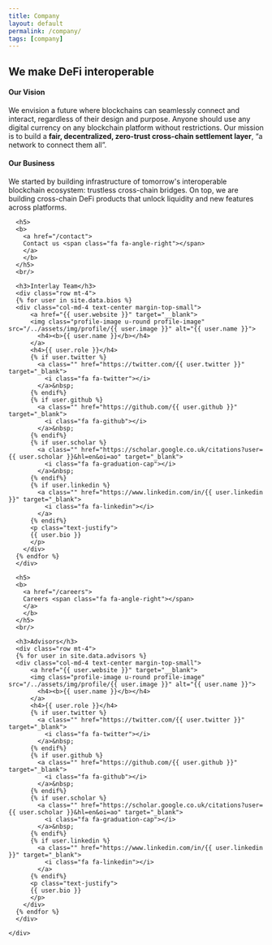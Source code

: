 ```yaml
---
title: Company
layout: default
permalink: /company/
tags: [company]
---
```


<div class="main">
  <div class="container">
    <div class="section text-left">
      <h2> We make DeFi interoperable </h2>
      <h4>Our Vision</h4>
      <p>
      We envision a future where blockchains can seamlessly connect and interact, regardless of their design and purpose. Anyone should use any digital currency on any blockchain platform without restrictions. Our mission is to build a <strong>fair, decentralized, zero-trust cross-chain settlement layer</strong>, “a network to connect them all”.
      </p>
      <h4>Our Business</h4>
      <p>
      We started by building infrastructure of tomorrow's interoperable blockchain ecosystem: trustless cross-chain bridges. On top, we are building cross-chain DeFi products that unlock liquidity and new features across platforms. 
      </p>

      <h5>
      <b>
        <a href="/contact">
        Contact us <span class="fa fa-angle-right"></span>
        </a>
        </b>
      </h5>      
      <br/>
      
      <h3>Interlay Team</h3>      
      <div class="row mt-4">
      {% for user in site.data.bios %}
      <div class="col-md-4 text-center margin-top-small">      
          <a href="{{ user.website }}" target="__blank">
          <img class="profile-image u-round profile-image" src="/../assets/img/profile/{{ user.image }}" alt="{{ user.name }}">
            <h4><b>{{ user.name }}</b></h4>
          </a>
          <h4>{{ user.role }}</h4>
          {% if user.twitter %}
            <a class="" href="https://twitter.com/{{ user.twitter }}" target="_blank">
              <i class="fa fa-twitter"></i>
            </a>&nbsp;
          {% endif%}
          {% if user.github %}
            <a class="" href="https://github.com/{{ user.github }}" target="_blank">
              <i class="fa fa-github"></i>
            </a>&nbsp;
          {% endif%}
          {% if user.scholar %}
            <a class="" href="https://scholar.google.co.uk/citations?user={{ user.scholar }}&hl=en&oi=ao" target="_blank">
              <i class="fa fa-graduation-cap"></i>
            </a>&nbsp;
          {% endif%}
          {% if user.linkedin %}
            <a class="" href="https://www.linkedin.com/in/{{ user.linkedin }}" target="_blank">
              <i class="fa fa-linkedin"></i>
            </a>
          {% endif%}
          <p class="text-justify">
          {{ user.bio }}
          </p>
        </div>
      {% endfor %}
      </div>
      
      <h5>
      <b>
        <a href="/careers">
        Careers <span class="fa fa-angle-right"></span>
        </a>
        </b>
      </h5>    
      <br/>

      <h3>Advisors</h3>      
      <div class="row mt-4">
      {% for user in site.data.advisors %}
      <div class="col-md-4 text-center margin-top-small">      
          <a href="{{ user.website }}" target="__blank">
          <img class="profile-image u-round profile-image" src="/../assets/img/profile/{{ user.image }}" alt="{{ user.name }}">
            <h4><b>{{ user.name }}</b></h4>
          </a>
          <h4>{{ user.role }}</h4>
          {% if user.twitter %}
            <a class="" href="https://twitter.com/{{ user.twitter }}" target="_blank">
              <i class="fa fa-twitter"></i>
            </a>&nbsp;
          {% endif%}
          {% if user.github %}
            <a class="" href="https://github.com/{{ user.github }}" target="_blank">
              <i class="fa fa-github"></i>
            </a>&nbsp;
          {% endif%}
          {% if user.scholar %}
            <a class="" href="https://scholar.google.co.uk/citations?user={{ user.scholar }}&hl=en&oi=ao" target="_blank">
              <i class="fa fa-graduation-cap"></i>
            </a>&nbsp;
          {% endif%}
          {% if user.linkedin %}
            <a class="" href="https://www.linkedin.com/in/{{ user.linkedin }}" target="_blank">
              <i class="fa fa-linkedin"></i>
            </a>
          {% endif%}
          <p class="text-justify">
          {{ user.bio }}
          </p>
        </div>
      {% endfor %}
      </div>

    </div>
  </div>
</div>
